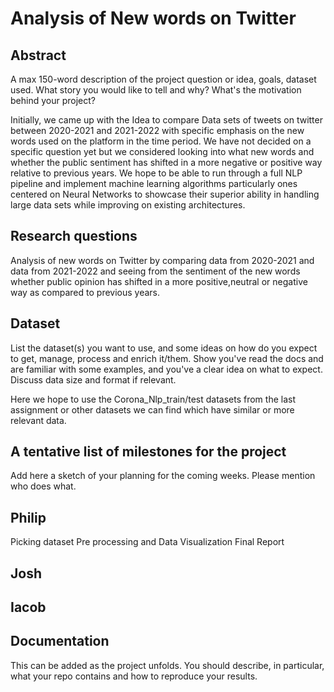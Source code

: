 # Analysis of New words on Twitter

## Abstract
A max 150-word description of the project question or idea, goals, dataset used. What story you would like to tell and why? What's the motivation behind your project?

Initially, we came up with the Idea to compare Data sets of tweets on twitter between 2020-2021 and 2021-2022 with specific emphasis on the new words used on the platform in the time period.
We have not decided on a specific question yet but we considered looking into what new words and whether the public sentiment has shifted in a more negative or positive way relative to previous years.
We hope to be able to run through a full NLP pipeline and implement machine learning algorithms particularly ones centered on Neural Networks to showcase their superior ability in handling large data sets while improving on existing architectures.

## Research questions
Analysis of new words on Twitter by comparing data from 2020-2021 and data from 2021-2022 and seeing from the sentiment of the new words whether public opinion has shifted in a more positive,neutral or negative way as compared to previous years. 

## Dataset
List the dataset(s) you want to use, and some ideas on how do you expect to get, manage, process and enrich it/them. Show you've read the docs and are familiar with some examples, and you've a clear idea on what to expect. Discuss data size and format if relevant.

Here we hope to use the Corona_Nlp_train/test datasets from the last assignment or other datasets we can find which have similar or more relevant data.

## A tentative list of milestones for the project
Add here a sketch of your planning for the coming weeks. Please mention who does what.

**Philip**
--------
Picking dataset
Pre processing and Data Visualization
Final Report

**Josh**
------

**Iacob**
--------

## Documentation
This can be added as the project unfolds. You should describe, in particular, what your repo contains and how to reproduce your results.

